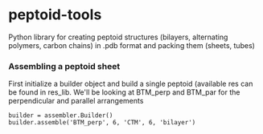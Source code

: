 # peptoid-tools
Python library for creating peptoid structures (bilayers, alternating polymers, carbon chains) in .pdb format and packing them (sheets, tubes)

### Assembling a peptoid sheet
First initialize a builder object and build a single peptoid (available res can be found in res_lib. We'll be looking at BTM_perp and BTM_par for the perpendicular and parallel arrangements

```
builder = assembler.Builder()
builder.assemble('BTM_perp', 6, 'CTM', 6, 'bilayer')
```

